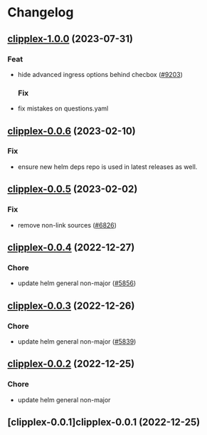 # Changelog








## [clipplex-1.0.0](https://github.com/truecharts/charts/compare/clipplex-0.0.6...clipplex-1.0.0) (2023-07-31)

### Feat

- hide advanced ingress options behind checbox ([#9203](https://github.com/truecharts/charts/issues/9203))
  
  ### Fix

- fix mistakes on questions.yaml
  
  


## [clipplex-0.0.6](https://github.com/truecharts/charts/compare/clipplex-0.0.5...clipplex-0.0.6) (2023-02-10)

### Fix

- ensure new helm deps repo is used in latest releases as well.
  
  


## [clipplex-0.0.5](https://github.com/truecharts/charts/compare/clipplex-0.0.4...clipplex-0.0.5) (2023-02-02)

### Fix

- remove non-link sources ([#6826](https://github.com/truecharts/charts/issues/6826))
  
  


## [clipplex-0.0.4](https://github.com/truecharts/charts/compare/clipplex-0.0.3...clipplex-0.0.4) (2022-12-27)

### Chore

- update helm general non-major ([#5856](https://github.com/truecharts/charts/issues/5856))
  
  


## [clipplex-0.0.3](https://github.com/truecharts/charts/compare/clipplex-0.0.2...clipplex-0.0.3) (2022-12-26)

### Chore

- update helm general non-major ([#5839](https://github.com/truecharts/charts/issues/5839))
  
  


## [clipplex-0.0.2](https://github.com/truecharts/charts/compare/clipplex-0.0.1...clipplex-0.0.2) (2022-12-25)

### Chore

- update helm general non-major
  
  


## [clipplex-0.0.1]clipplex-0.0.1 (2022-12-25)

